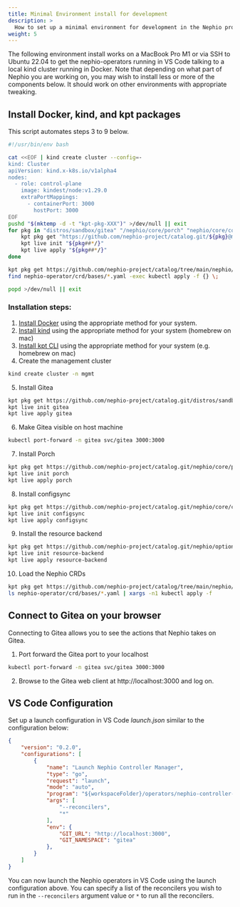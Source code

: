 ```yaml
---
title: Minimal Environment install for development
description: >
  How to set up a minimal environment for development in the Nephio project.
weight: 5
---
```


The following environment install works on a MacBook Pro M1 or via SSH to Ubuntu 22.04 to get the nephio-operators
running in VS Code talking to a local kind cluster running in Docker. Note that depending on what part of Nephio you are
working on, you may wish to install less or more of the components below. It should work on other environments with
appropriate tweaking.

## Install Docker, kind, and kpt packages

This script automates steps 3 to 9 below.

```bash
#!/usr/bin/env bash

cat <<EOF | kind create cluster --config=-
kind: Cluster
apiVersion: kind.x-k8s.io/v1alpha4
nodes:
  - role: control-plane
    image: kindest/node:v1.29.0
    extraPortMappings:
      - containerPort: 3000
        hostPort: 3000
EOF
pushd "$(mktemp -d -t "kpt-pkg-XXX")" >/dev/null || exit
for pkg in "distros/sandbox/gitea" "/nephio/core/porch" "nephio/core/configsync" "nephio/optional/resource-backend"; do
    kpt pkg get "https://github.com/nephio-project/catalog.git/${pkg}@main" "${pkg##*/}"
    kpt live init "${pkg##*/}"
    kpt live apply "${pkg##*/}"
done

kpt pkg get https://github.com/nephio-project/catalog/tree/main/nephio/core/nephio-operator nephio-operator
find nephio-operator/crd/bases/*.yaml -exec kubectl apply -f {} \;

popd >/dev/null || exit
```

### Installation steps:

1. [Install Docker](https://docs.docker.com/engine/install/) using the appropriate method for your system.
2. [Install kind](https://kind.sigs.k8s.io/docs/user/quick-start/#installation) using the appropriate method for your
   system (homebrew on mac)
3. [Install kpt CLI](https://kpt.dev/installation/kpt-cli) using the appropriate method for your system (e.g. homebrew
   on mac)
4. Create the management cluster

```bash
kind create cluster -n mgmt
```

5. Install Gitea

```bash
kpt pkg get https://github.com/nephio-project/catalog.git/distros/sandbox/gitea@main gitea
kpt live init gitea
kpt live apply gitea
```

6. Make Gitea visible on host machine

```bash
kubectl port-forward -n gitea svc/gitea 3000:3000
```

7. Install Porch

```bash
kpt pkg get https://github.com/nephio-project/catalog.git/nephio/core/porch@main porch
kpt live init porch
kpt live apply porch
```

8. Install configsync

```bash
kpt pkg get https://github.com/nephio-project/catalog.git/nephio/core/configsync@main configsync
kpt live init configsync
kpt live apply configsync
```

9. Install the resource backend

```bash
kpt pkg get https://github.com/nephio-project/catalog.git/nephio/optional/resource-backend@main resource-backend
kpt live init resource-backend
kpt live apply resource-backend
```

10. Load the Nephio CRDs

```bash
kpt pkg get https://github.com/nephio-project/catalog/tree/main/nephio/core/nephio-operator nephio-operator
ls nephio-operator/crd/bases/*.yaml | xargs -n1 kubectl apply -f
```

## Connect to Gitea on your browser

Connecting to Gitea allows you to see the actions that Nephio takes on Gitea.

1. Port forward the Gitea port to your localhost

```bash
kubectl port-forward -n gitea svc/gitea 3000:3000
```

2. Browse to the Gitea web client at http://localhost:3000 and log on.

## VS Code Configuration

Set up a launch configuration in VS Code *launch.json* similar to the configuration below:

```json
{
    "version": "0.2.0",
    "configurations": [
        {
            "name": "Launch Nephio Controller Manager",
            "type": "go",
            "request": "launch",
            "mode": "auto",
            "program": "${workspaceFolder}/operators/nephio-controller-manager",
            "args": [
                "--reconcilers",
                "*"
            ],
            "env": {
				"GIT_URL": "http://localhost:3000",
                "GIT_NAMESPACE": "gitea"
			},
        }
    ]
}
```

You can now launch the Nephio operators in VS Code using the launch configuration above. You can specify a list of the reconcilers you wish to run in the `--reconcilers` argument value or `*` to run all the reconcilers.

